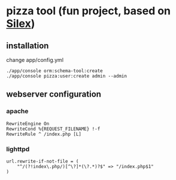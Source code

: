 # pizza tool (fun project, based on [Silex](http://silex.sensiolabs.org))

## installation

change app/config.yml

```
./app/console orm:schema-tool:create
./app/console pizza:user:create admin --admin
```

## webserver configuration

### apache

    RewriteEngine On
    RewriteCond %{REQUEST_FILENAME} !-f
    RewriteRule ^ /index.php [L]

### lighttpd

    url.rewrite-if-not-file = (
        "^/(?!index\.php/)[^\?]*(\?.*)?$" => "/index.php$1"
    )